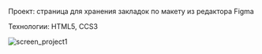 Проект: страница для хранения закладок по макету из редактора Figma

Технологии: HTML5, CCS3

![screen_project1](https://user-images.githubusercontent.com/77698266/139584699-fef1ae1b-d506-4ccf-915b-cdb38542ea87.jpg)






